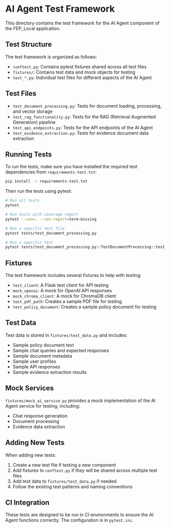 # AI Agent Test Framework

This directory contains the test framework for the AI Agent component of the FEP_Local application.

## Test Structure

The test framework is organized as follows:

- `conftest.py`: Contains pytest fixtures shared across all test files
- `fixtures/`: Contains test data and mock objects for testing
- `test_*.py`: Individual test files for different aspects of the AI Agent

## Test Files

- `test_document_processing.py`: Tests for document loading, processing, and vector storage
- `test_rag_functionality.py`: Tests for the RAG (Retrieval Augmented Generation) pipeline
- `test_api_endpoints.py`: Tests for the API endpoints of the AI Agent
- `test_evidence_extraction.py`: Tests for evidence document data extraction

## Running Tests

To run the tests, make sure you have installed the required test dependencies from `requirements-test.txt`:

```bash
pip install -r requirements-test.txt
```

Then run the tests using pytest:

```bash
# Run all tests
pytest

# Run tests with coverage report
pytest --cov=. --cov-report=term-missing

# Run a specific test file
pytest tests/test_document_processing.py

# Run a specific test
pytest tests/test_document_processing.py::TestDocumentProcessing::test_load_documents
```

## Fixtures

The test framework includes several fixtures to help with testing:

- `test_client`: A Flask test client for API testing
- `mock_openai`: A mock for OpenAI API responses
- `mock_chroma_client`: A mock for ChromaDB client
- `test_pdf_path`: Creates a sample PDF file for testing
- `test_policy_document`: Creates a sample policy document for testing

## Test Data

Test data is stored in `fixtures/test_data.py` and includes:

- Sample policy document text
- Sample chat queries and expected responses
- Sample document metadata
- Sample user profiles
- Sample API responses
- Sample evidence extraction results

## Mock Services

`fixtures/mock_ai_service.py` provides a mock implementation of the AI Agent service for testing, including:

- Chat response generation
- Document processing
- Evidence data extraction

## Adding New Tests

When adding new tests:

1. Create a new test file if testing a new component
2. Add fixtures to `conftest.py` if they will be shared across multiple test files
3. Add test data to `fixtures/test_data.py` if needed
4. Follow the existing test patterns and naming conventions

## CI Integration

These tests are designed to be run in CI environments to ensure the AI Agent functions correctly. The configuration is in `pytest.ini`.
